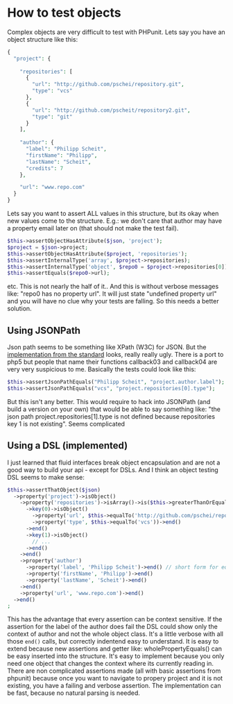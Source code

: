 # How to test objects

Complex objects are very difficult to test with PHPunit. Lets say you have an object structure like this:

```php
{
  "project": {
    
    "repositories": [
      {
        "url": "http://github.com/pschei/repository.git",
        "type": "vcs"
      },
      {
        "url": "http://github.com/pscheit/repository2.git",
        "type": "git"
      }
    ],
    
    "author": {
      "label": "Philipp Scheit",
      "firstName": "Philipp",
      "lastName": "Scheit",
      "credits": 7
    },

    "url": "www.repo.com"
  }
}
```

Lets say you want to assert ALL values in this structure, but its okay when new values come to the structure. E.g.: we don't care that author may have a property email later on (that should not make the test fail).

```php
$this->assertObjectHasAttribute($json, 'project');
$project = $json->project;
$this->assertObjectHasAttribute($project, 'repositories');
$this->assertInternalType('array', $project->repositories);
$this->assertInternalType('object', $repo0 = $project->repositories[0]);
$this->assertEquals($repo0->url);
```

etc. This is not nearly the half of it.. And this is without verbose messages like: "repo0 has no property url". It will just state "undefined property url" and you will have no clue why your tests are falling. So this needs a better solution.

## Using JSONPath

Json path seems to be something like XPath (W3C) for JSON. But the [implementation from the standard](http://goessner.net/articles/JsonPath/) looks, really really ugly. There is a port to php5 but people that name their functions callback03 and callback04 are very very suspicious to me.
Basically the tests could look like this:

```php
$this->assertJsonPathEquals("Philipp Scheit", "project.author.label");
$this->assertJsonPathEquals("vcs", "project.repositories[0].type");
```
But this isn't any better. This would require to hack into JSONPath (and build a version on your own) that would be able to say something like: "the json path project.repositories[1].type is not defined because repositories key 1 is not existing".
Seems complicated

## Using a DSL (implemented)

I just learned that fluid interfaces break object encapsulation and are not a good way to build your api - except for DSLs. And I think an object testing DSL seems to make sense:

```php
$this->assertThatObject($json)
  ->property('project')->isObject()
    ->property('repositories')->isArray()->is($this->greaterThanOrEqual(1))
      ->key(0)->isObject()
        ->property('url', $this->equalTo('http://github.com/pschei/repository.git'))->end()
        ->property('type', $this->equalTo('vcs'))->end()
      ->end()
      ->key(1)->isObject()
        // ...
      ->end()
    ->end()
    ->property('author')
      ->property('label', 'Philipp Scheit')->end() // short form for equals
      ->property('firstName', 'Philipp')->end()
      ->property('lastName', 'Scheit')->end()
    ->end()
    ->property('url', 'www.repo.com')->end()
  ->end()
;
```

This has the advantage that every assertion can be context sensitive. If the assertion for the label of the author does fail the DSL could show only the context of author and not the whole object class.
It's a little verbose with all those `end()` calls, but correctly indentend easy to understand. It is easy to extend because new assertions and getter like: wholePropertyEquals() can be easy inserted into the structure. It's easy to implement because you only need one object that changes the context where its currently reading in. There are non complicated assertions made (all with basic assertions from phpunit) because once you want to navigate to propery project and it is not existing, you have a failing and verbose assertion. The implementation can be fast, because no natural parsing is needed.
